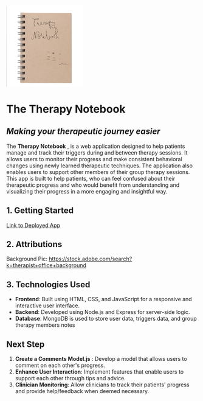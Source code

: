 <img src="./public/images/notebookpic.png" alt="coding" width="200"/>

# The Therapy Notebook 
## *Making your therapeutic journey easier*

The __Therapy Notebook__ , is a web application designed to help patients manage and track their triggers during and between therapy sessions. It allows users to monitor their progress and make consistent behavioral changes using newly learned therapeutic techniques. The application also enables users to support other members of their group therapy sessions. This app is built to help patients, who can feel confused about their therapeutic progress and who would benefit from understanding and visualizing their progress in a more engaging and insightful way. 

## 1. Getting Started

[Link to Deployed App](https://therapy-notebook-cf1d076c3da4.herokuapp.com/)


## 2. Attributions 

Background Pic:  https://stock.adobe.com/search?k=therapist+office+background



## 3. Technologies Used

* __Frontend__: Built using HTML, CSS, and JavaScript for a responsive and interactive user interface.
* __Backend__: Developed using Node.js and Express for server-side logic.
* __Database__:  MongoDB is used to store user data, triggers data, and group therapy members notes


## Next Step 

1. __Create a Comments Model.js__ : Develop a model that allows users to comment on each other's progress.
2. __Enhance User Interaction__: Implement features that enable users to support each other through tips and advice.
3. __Clinician Monitoring__: Allow clinicians to track their patients' progress and provide help/feedback when deemed necessary. 

